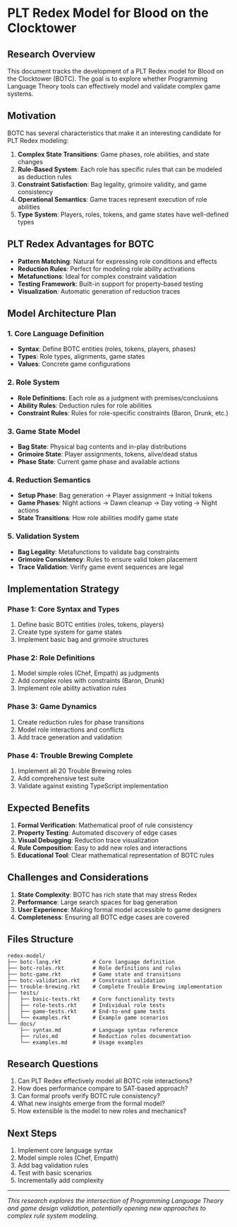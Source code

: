 # PLT Redex Model for Blood on the Clocktower

## Research Overview

This document tracks the development of a PLT Redex model for Blood on the Clocktower (BOTC). The goal is to explore whether Programming Language Theory tools can effectively model and validate complex game systems.

## Motivation

BOTC has several characteristics that make it an interesting candidate for PLT Redex modeling:

1. **Complex State Transitions**: Game phases, role abilities, and state changes
2. **Rule-Based System**: Each role has specific rules that can be modeled as deduction rules
3. **Constraint Satisfaction**: Bag legality, grimoire validity, and game consistency
4. **Operational Semantics**: Game traces represent execution of role abilities
5. **Type System**: Players, roles, tokens, and game states have well-defined types

## PLT Redex Advantages for BOTC

- **Pattern Matching**: Natural for expressing role conditions and effects
- **Reduction Rules**: Perfect for modeling role ability activations
- **Metafunctions**: Ideal for complex constraint validation
- **Testing Framework**: Built-in support for property-based testing
- **Visualization**: Automatic generation of reduction traces

## Model Architecture Plan

### 1. Core Language Definition
- **Syntax**: Define BOTC entities (roles, tokens, players, phases)
- **Types**: Role types, alignments, game states
- **Values**: Concrete game configurations

### 2. Role System
- **Role Definitions**: Each role as a judgment with premises/conclusions
- **Ability Rules**: Deduction rules for role abilities
- **Constraint Rules**: Rules for role-specific constraints (Baron, Drunk, etc.)

### 3. Game State Model
- **Bag State**: Physical bag contents and in-play distributions
- **Grimoire State**: Player assignments, tokens, alive/dead status
- **Phase State**: Current game phase and available actions

### 4. Reduction Semantics
- **Setup Phase**: Bag generation → Player assignment → Initial tokens
- **Game Phases**: Night actions → Dawn cleanup → Day voting → Night actions
- **State Transitions**: How role abilities modify game state

### 5. Validation System
- **Bag Legality**: Metafunctions to validate bag constraints
- **Grimoire Consistency**: Rules to ensure valid token placement
- **Trace Validation**: Verify game event sequences are legal

## Implementation Strategy

### Phase 1: Core Syntax and Types
1. Define basic BOTC entities (roles, tokens, players)
2. Create type system for game states
3. Implement basic bag and grimoire structures

### Phase 2: Role Definitions
1. Model simple roles (Chef, Empath) as judgments
2. Add complex roles with constraints (Baron, Drunk)
3. Implement role ability activation rules

### Phase 3: Game Dynamics
1. Create reduction rules for phase transitions
2. Model role interactions and conflicts
3. Add trace generation and validation

### Phase 4: Trouble Brewing Complete
1. Implement all 20 Trouble Brewing roles
2. Add comprehensive test suite
3. Validate against existing TypeScript implementation

## Expected Benefits

1. **Formal Verification**: Mathematical proof of rule consistency
2. **Property Testing**: Automated discovery of edge cases
3. **Visual Debugging**: Reduction trace visualization
4. **Rule Composition**: Easy to add new roles and interactions
5. **Educational Tool**: Clear mathematical representation of BOTC rules

## Challenges and Considerations

1. **State Complexity**: BOTC has rich state that may stress Redex
2. **Performance**: Large search spaces for bag generation
3. **User Experience**: Making formal model accessible to game designers
4. **Completeness**: Ensuring all BOTC edge cases are covered

## Files Structure

```
redex-model/
├── botc-lang.rkt          # Core language definition
├── botc-roles.rkt         # Role definitions and rules
├── botc-game.rkt          # Game state and transitions
├── botc-validation.rkt    # Constraint validation
├── trouble-brewing.rkt    # Complete Trouble Brewing implementation
├── tests/
│   ├── basic-tests.rkt    # Core functionality tests
│   ├── role-tests.rkt     # Individual role tests
│   ├── game-tests.rkt     # End-to-end game tests
│   └── examples.rkt       # Example game scenarios
└── docs/
    ├── syntax.md          # Language syntax reference
    ├── rules.md           # Reduction rules documentation
    └── examples.md        # Usage examples
```

## Research Questions

1. Can PLT Redex effectively model all BOTC role interactions?
2. How does performance compare to SAT-based approach?
3. Can formal proofs verify BOTC rule consistency?
4. What new insights emerge from the formal model?
5. How extensible is the model to new roles and mechanics?

## Next Steps

1. Implement core language syntax
2. Model simple roles (Chef, Empath)
3. Add bag validation rules
4. Test with basic scenarios
5. Incrementally add complexity

---

*This research explores the intersection of Programming Language Theory and game design validation, potentially opening new approaches to complex rule system modeling.*